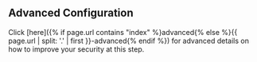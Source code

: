## Advanced Configuration
Click
[here]({% if page.url contains "index" %}advanced{% else %}{{ page.url | split: '.' | first  }}-advanced{% endif %})
for advanced details on how to improve your security at this step.
